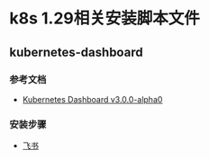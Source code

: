 # k8s 1.29相关安装脚本文件

## kubernetes-dashboard

### 参考文档
- [Kubernetes Dashboard v3.0.0-alpha0](https://github.com/kubernetes/dashboard/releases/tag/v3.0.0-alpha0)

### 安装步骤

- [飞书](https://handuan-tech.feishu.cn/wiki/F1GSwZN30ixdWgkKRuLcn9pUnnc)